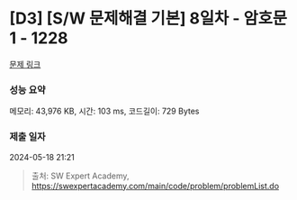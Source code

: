 # [D3] [S/W 문제해결 기본] 8일차 - 암호문1 - 1228 

[문제 링크](https://swexpertacademy.com/main/code/problem/problemDetail.do?contestProbId=AV14w-rKAHACFAYD) 

### 성능 요약

메모리: 43,976 KB, 시간: 103 ms, 코드길이: 729 Bytes

### 제출 일자

2024-05-18 21:21



> 출처: SW Expert Academy, https://swexpertacademy.com/main/code/problem/problemList.do